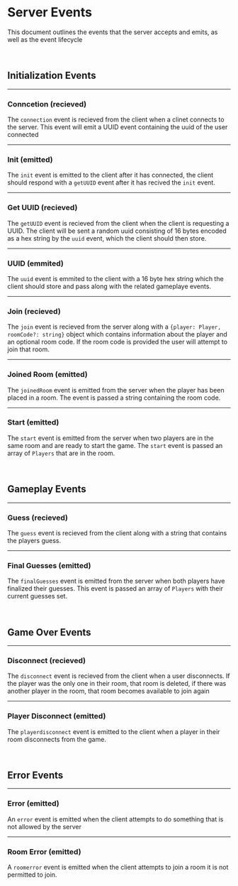 # Server Events 

This document outlines the events that the server accepts and emits, as well as the event lifecycle

<br>

## Initialization Events
***
### Conncetion (recieved)

The `connection` event is recieved from the client when a clinet connects to the server. This event will emit a UUID event containing the uuid of the user connected
***

### Init (emitted)
The `init` event is emitted to the client after it has connected, the client should respond with a `getUUID` event after it has recived the `init` event.

***
### Get UUID (recieved)
The `getUUID` event is recieved from the client when the client is requesting a UUID. The client will be sent a random uuid consisting of 16 bytes encoded as a hex string by the `uuid` event, which the client should then store.

***
### UUID (emmited)
The `uuid` event is emmited to the client with a 16 byte hex string which the client should store and pass along with the related gameplaye events. 

***
### Join (recieved)
The `join` event is recieved from the server along with a `{player: Player, roomCode?: string}` object which contains information about the player and an optional room code. If the room code is provided the user will attempt to join that room.  


***
### Joined Room (emitted)
The `joinedRoom` event is emitted from the server when the player has been placed in a room. The event is passed a string containing the room code. 

***
### Start (emitted)
The `start` event is emitted from the server when two players are in the same room and are ready to start the game. The `start` event is passed an array of `Players` that are in the room. 

<br>

## Gameplay Events

***
### Guess (recieved)
The `guess` event is recieved from the client along with a string that contains the players guess. 


***
### Final Guesses (emitted)
The `finalGuesses` event is emitted from the server when both players have finalized their guesses. This event is passed an array of `Players` with their current guesses set. 

<br>

## Game Over Events

***
### Disconnect (recieved)

The `disconnect` event is recieved from the client when a user disconnects. If the player was the only one in their room, that room is deleted, if there was another player in the room, that room becomes available to join again

***
### Player Disconnect (emitted)

The `playerdisconnect` event is emitted to the client when a player in their room disconnects from the game. 

<br>

## Error Events

***
### Error (emitted)
An `error` event is emitted when the client attempts to do something that is not allowed by the server

***
### Room Error (emitted)
A `roomerror` event is emitted when the client attempts to join a room it is not permitted to join.



